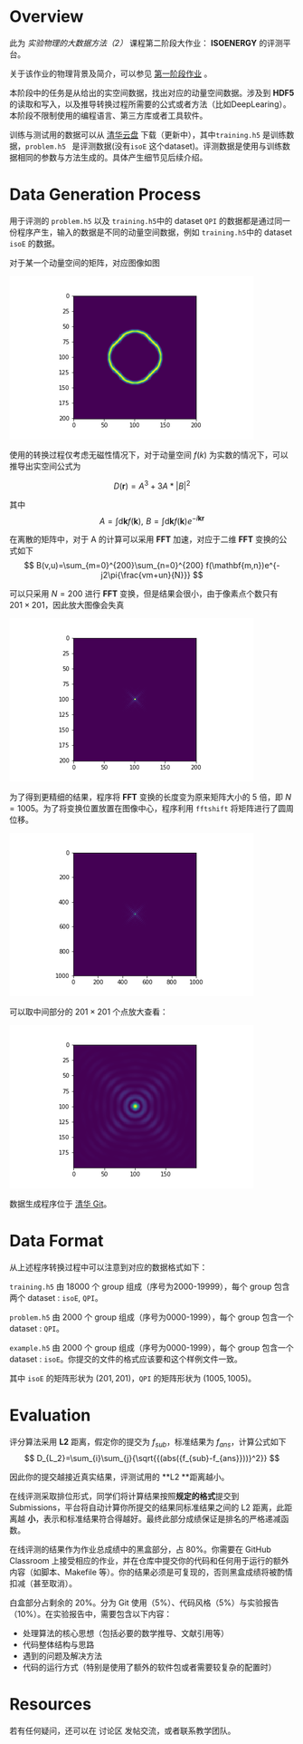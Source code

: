 # Overview

此为 *实验物理的大数据方法（2）* 课程第二阶段大作业： **ISOENERGY** 的评测平台。

关于该作业的物理背景及简介，可以参见 [第一阶段作业](https://github.com/physics-data/tpl_isoenergy2020) 。

本阶段中的任务是从给出的实空间数据，找出对应的动量空间数据。涉及到 **HDF5** 的读取和写入，以及推导转换过程所需要的公式或者方法（比如DeepLearing）。本阶段不限制使用的编程语言、第三方库或者工具软件。

训练与测试用的数据可以从 [清华云盘](https://cloud.tsinghua.edu.cn/d/79b77cf7f8fe462d86bc/) 下载（更新中），其中`training.h5` 是训练数据，`problem.h5 ` 是评测数据(没有`isoE` 这个dataset)。评测数据是使用与训练数据相同的参数与方法生成的。具体产生细节见后续介绍。

# Data Generation Process

用于评测的 `problem.h5` 以及 `training.h5`中的 dataset `QPI` 的数据都是通过同一份程序产生，输入的数据是不同的动量空间数据，例如 `training.h5`中的 dataset `isoE` 的数据。

对于某一个动量空间的矩阵，对应图像如图

![动量空间图像](figure/pMom.png)

使用的转换过程仅考虑无磁性情况下，对于动量空间 $f(k)$ 为实数的情况下，可以推导出实空间公式为

$$
D(\mathbf{r}) = A^3+3A*\left|B\right|^2
$$

其中 
$$
A=\int \mathrm{d}\mathbf{k} f(\mathbf{k}),\,\,B=\int \mathrm{d}\mathbf{k} f(\mathbf{k})e^{-i\mathbf{k}\mathbf{r}}
$$

在离散的矩阵中，对于 A 的计算可以采用 **FFT** 加速，对应于二维 **FFT** 变换的公式如下
$$
B(v,u)=\sum_{m=0}^{200}\sum_{n=0}^{200} f(\mathbf{m,n})e^{-j2\pi{\frac{vm+un}{N}}}
$$

可以只采用 $N=200$ 进行 **FFT** 变换，但是结果会很小，由于像素点个数只有 $201\times 201$，因此放大图像会失真

![201点FFT](figure/201FFT.png)

为了得到更精细的结果，程序将 **FFT** 变换的长度变为原来矩阵大小的 5 倍，即 $N=1005$。为了将变换位置放置在图像中心，程序利用 `fftshift` 将矩阵进行了圆周位移。

![1000点FFT](figure/1000FFT.png)

可以取中间部分的 $201\times201$ 个点放大查看：

![1000点FFT放大中间部分](figure/1000FFTpart.png)

数据生成程序位于 [清华 Git](https://git.tsinghua.edu.cn/zaq15/isoenergy/blob/master/scatter.py)。

# Data Format

从上述程序转换过程中可以注意到对应的数据格式如下：

`training.h5` 由 18000 个 group 组成（序号为2000-19999），每个 group 包含两个 dataset : `isoE`, `QPI`。

`problem.h5` 由 2000 个 group 组成（序号为0000-1999），每个 group 包含一个 dataset :  `QPI`。

`example.h5` 由 2000 个 group 组成（序号为0000-1999），每个 group 包含一个 dataset : `isoE`。你提交的文件的格式应该要和这个样例文件一致。

其中 `isoE` 的矩阵形状为 $(201, 201)$，`QPI` 的矩阵形状为 $(1005, 1005)$。

# Evaluation

评分算法采用 **L2** 距离，假定你的提交为 $f_{sub}$，标准结果为 $f_{ans}$，计算公式如下
$$
D_{L_2}=\sum_{i}\sum_{j}{\sqrt{{(abs({f_{sub}-f_{ans}}))}^2}}
$$

因此你的提交越接近真实结果，评测试用的 **L2 **距离越小。

在线评测采取排位形式，同学们将计算结果按照**规定的格式**提交到 Submissions，平台将自动计算你所提交的结果同标准结果之间的 L2 距离，此距离越 **小**，表示和标准结果符合得越好。最终此部分成绩保证是排名的严格递减函数。

在线评测的结果作为作业总成绩中的黑盒部分，占 80%。你需要在 GitHub Classroom 上接受相应的作业，并在仓库中提交你的代码和任何用于运行的额外内容（如脚本、Makefile 等）。你的结果必须是可复现的，否则黑盒成绩将被酌情扣减（甚至取消）。

白盒部分占剩余的 20%。分为 Git 使用（5%）、代码风格（5%）与实验报告（10%）。在实验报告中，需要包含以下内容：

+ 处理算法的核心思想（包括必要的数学推导、文献引用等）
+ 代码整体结构与思路
+ 遇到的问题及解决方法
+ 代码的运行方式（特别是使用了额外的软件包或者需要较复杂的配置时）

# Resources

若有任何疑问，还可以在 讨论区 发帖交流，或者联系教学团队。

